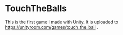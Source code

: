 # TouchTheBalls
This is the first game I made with Unity.
It is uploaded to 
https://unityroom.com/games/touch_the_ball .
